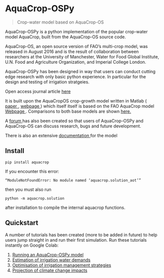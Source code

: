 # AquaCrop-OSPy
> Crop-water model based on AquaCrop-OS


AquaCrop-OSPy is a python implementation of the popular crop-water model AquaCrop, built from the AquaCrop-OS source code.

AquaCrop-OS, an open source version of FAO’s multi-crop model, was released in August 2016 and is the result of collaboration between researchers at the University of Manchester, Water for Food Global Institute, U.N. Food and Agriculture Organization, and Imperial College London.

AquaCrop-OSPy has been designed in way that users can conduct cutting edge research with only basic python experience. In particular for the design and testing of irrigation stratgeies.

Open access journal article <a href=https://doi.org/10.1016/j.agwat.2021.106976> here </a>

It is built upon the AquaCropOS crop-growth model written in Matlab (<a href=https://doi.org/10.1016/j.agwat.2016.11.015> paper </a>,  <a href=https://www.aquacropos.com/> webpage </a>) which itself itself is based on the FAO AquaCrop model <a href=http://www.fao.org/aquacrop/en/>Webpage </a>. Comparisons to both base models are shown <a href=https://aquacropos.github.io/aquacrop/comparison.html> here. </a>


A <a href=https://forum.aquacroposforum.com/>forum </a> has also been created so that users of AquaCrop-OSPy and AquaCrop-OS can discuss research, bugs and future development. 

There is also an extensive <a href=https://aquacropos.github.io/aquacrop/>documentation </a> for the model

## Install

`pip install aquacrop`

If you encounter this error:

`“ModuleNotFoundError: No module named ‘aquacrop.solution_aot’”`

then you must also run 

`python -m aquacrop.solution` 

after installation to compile the internal aquacrop functions.

## Quickstart

A number of tutorials has been created (more to be added in future) to help users jump straight in and run their first simulation. Run these tutorials instantly on Google Colab:


1.   <a href=https://colab.research.google.com/github/aquacropos/aquacrop/blob/master/docs/notebooks/AquaCrop_OSPy_Notebook_1.ipynb>Running an AquaCrop-OSPy model</a>
2.   <a href=https://colab.research.google.com/github/aquacropos/aquacrop/blob/master/docs/notebooks/AquaCrop_OSPy_Notebook_2.ipynb>Estimation of irrigation water demands</a>
3.   <a href=https://colab.research.google.com/github/aquacropos/aquacrop/blob/master/docs/notebooks/AquaCrop_OSPy_Notebook_3.ipynb>Optimisation of irrigation management strategies</a>
4.  <a href=https://colab.research.google.com/github/aquacropos/aquacrop/blob/master/docs/notebooks/AquaCrop_OSPy_Notebook_4.ipynb>Projection of climate change impacts</a>

